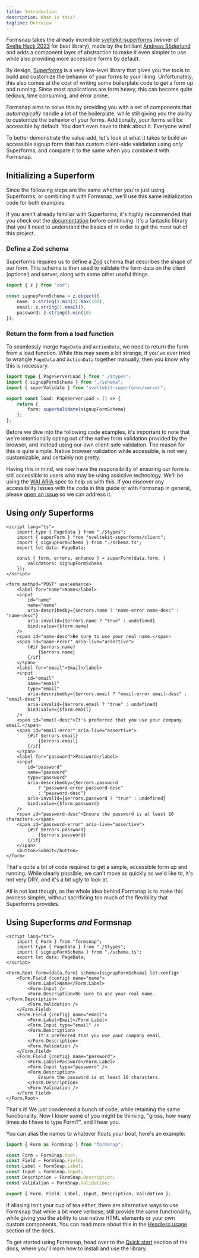 ```yaml
---
title: Introduction
description: What is this?
tagline: Overview
---
```


<script>
	import { Steps, Callout } from "$lib/components"
	import A from "$lib/components/markdown/a.svelte"
	import { WarningDiamond } from "phosphor-svelte"
	import * as Alert from "$lib/components/ui/alert"
</script>

Formsnap takes the already incredible [sveltekit-superforms](https://github.com/ciscoheat/sveltekit-superforms) (winner of [Svelte Hack 2023](https://hack.sveltesociety.dev/winners) for best library), made by the brilliant [Andreas Söderlund](https://github.com/ciscoheat) and adds a component layer of abstraction to make it even simpler to use while also providing more accessible forms by default.

By design, [Superforms](https://superforms.rocks) is a very low-level library that gives you the tools to build and customize the behavior of your forms to your liking. Unfortunately, this also comes at the cost of writing some boilerplate code to get a form up and running. Since most applications are form heavy, this can become quite tedious, time consuming, and error prone.

Formsnap aims to solve this by providing you with a set of components that _automagically_ handle a lot of the boilerplate, while still giving you the ability to customize the behavior of your forms. Additionally, your forms will be accessible by default. You don't even have to think about it. Everyone wins!

To better demonstrate the value-add, let's look at what it takes to build an accessible signup form that has custom client-side validation using _only_ Superforms, and compare it to the same when you combine it with Formsnap.

## Initializing a Superform

Since the following steps are the same whether you're just using Superforms, or combining it with Formsnap, we'll use this same initialization code for both examples.

If you aren't already familiar with Superforms, it's highly recommended that you check out the [documentation](https://superforms.rocks) before continuing. It's a fantastic library that you'll need to understand the basics of in order to get the most out of this project.

<Steps>

### Define a Zod schema

Superforms requires us to define a [Zod](https://zod.dev) schema that describes the shape of our form. This schema is then used to validate the form data on the client (optional) and server, along with some other useful things.

```ts title="src/routes/sign-up/schema.ts"
import { z } from "zod";

const signupFormSchema = z.object({
	name: z.string().min(2).max(100),
	email: z.string().email(),
	password: z.string().min(10)
});
```

### Return the form from a load function

To seamlessly merge `PageData` and `ActionData`, we need to return the form from a load function. While this may seem a bit strange, if you've ever tried to wrangle `PageData` and `ActionData` together manually, then you know why this is necessary.

```ts title="src/routes/sign-up/+page.server.ts"
import type { PageServerLoad } from "./$types";
import { signupFormSchema } from "./schema";
import { superValidate } from "sveltekit-superforms/server";

export const load: PageServerLoad = () => {
	return {
		form: superValidate(signupFormSchema)
	};
};
```

</Steps>

Before we dive into the following code examples, it's important to note that we're intentionally opting out of the native form validation provided by the browser, and instead using our own client-side validation. The reason for this is quite simple. Native browser validation while accessible, is not very customizable, and certainly not pretty.

Having this in mind, we now have the responsibility of ensuring our form is still accessible to users who may be using assistive technology. We'll be using the [WAI ARIA](https://www.w3.org/WAI/standards-guidelines/aria/) spec to help us with this. If you discover any accessibility issues with the code in this guide or with Formsnap in general, please [open an issue](https://github.com/huntabyte/formsnap/issues/new) so we can address it.

## Using _only_ Superforms

```svelte title="src/routes/sign-up/+page.svelte"
<script lang="ts">
	import type { PageData } from "./$types";
	import { superForm } from "sveltekit-superforms/client";
	import { signupFormSchema } from "./schema.ts";
	export let data: PageData;

	const { form, errors, enhance } = superForm(data.form, {
		validators: signupFormSchema
	});
</script>

<form method="POST" use:enhance>
	<label for="name">Name</label>
	<input
		id="name"
		name="name"
		aria-describedby={$errors.name ? "name-error name-desc" : "name-desc"}
		aria-invalid={$errors.name ? "true" : undefined}
		bind:value={$form.name}
	/>
	<span id="name-desc">Be sure to use your real name.</span>
	<span id="name-error" aria-live="assertive">
		{#if $errors.name}
			{$errors.name}
		{/if}
	</span>
	<label for="email">Email</label>
	<input
		id="email"
		name="email"
		type="email"
		aria-describedby={$errors.email ? "email-error email-desc" : "email-desc"}
		aria-invalid={$errors.email ? "true" : undefined}
		bind:value={$form.email}
	/>
	<span id="email-desc">It's preferred that you use your company email.</span>
	<span id="email-error" aria-live="assertive">
		{#if $errors.email}
			{$errors.email}
		{/if}
	</span>
	<label for="password">Password</label>
	<input
		id="password"
		name="password"
		type="password"
		aria-describedby={$errors.password
			? "password-error password-desc"
			: "password-desc"}
		aria-invalid={$errors.password ? "true" : undefined}
		bind:value={$form.password}
	/>
	<span id="password-desc">Ensure the password is at least 10 characters.</span>
	<span id="password-error" aria-live="assertive">
		{#if $errors.password}
			{$errors.password}
		{/if}
	</span>
	<button>Submit</button>
</form>
```

That's quite a bit of code required to get a simple, accessible form up and running. While clearly possible, we can't move as quickly as we'd like to, it's not very DRY, and it's a bit ugly to look at.

All is not lost though, as the whole idea behind Formsnap is to make this process simpler, without sacrificing too much of the flexibility that Superforms provides.

## Using Superforms _and_ Formsnap

```svelte title="src/routes/sign-up/+page.svelte"
<script lang="ts">
	import { Form } from "formsnap";
	import type { PageData } from "./$types";
	import { signupFormSchema } from "./schema.ts";
	export let data: PageData;
</script>

<Form.Root form={data.form} schema={signupFormSchema} let:config>
	<Form.Field {config} name="name">
		<Form.Label>Name</Form.Label>
		<Form.Input />
		<Form.Description>Be sure to use your real name.</Form.Description>
		<Form.Validation />
	</Form.Field>
	<Form.Field {config} name="email">
		<Form.Label>Email</Form.Label>
		<Form.Input type="email" />
		<Form.Description>
			It's preferred that you use your company email.
		</Form.Description>
		<Form.Validation />
	</Form.Field>
	<Form.Field {config} name="password">
		<Form.Label>Password</Form.Label>
		<Form.Input type="password" />
		<Form.Description>
			Ensure the password is at least 10 characters.
		</Form.Description>
		<Form.Validation />
	</Form.Field>
</Form.Root>
```

That's it! We just condensed a bunch of code, while retaining the same functionality. Now I know some of you might be thinking, "gross, how many times do I have to type Form?", and I hear you.

You can alias the names to whatever floats your boat, here's an example:

```ts title="src/lib/no-form-form.ts"
import { Form as FormSnap } from "formsnap";

const Form = FormSnap.Root;
const Field = FormSnap.Field;
const Label = FormSnap.Label;
const Input = FormSnap.Input;
const Description = FormSnap.Description;
const Validation = FormSnap.Validation;

export { Form, Field, Label, Input, Description, Validation };
```

If aliasing isn't your cup of tea either, there are alternative ways to use Formsnap that while a bit more verbose, still provide the same functionality, while giving you the ability to use native HTML elements or your own custom components. You can read more about this in the [Headless usage](/docs/headless-usage) section of the docs.

To get started using Formsnap, head over to the [Quick start](/docs/quick-start) section of the docs, where you'll learn how to install and use the library.
